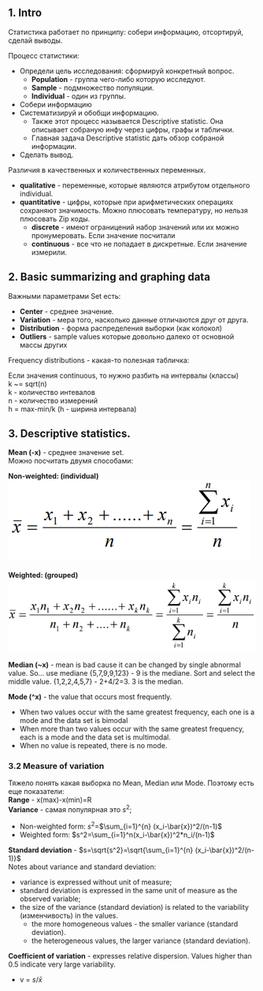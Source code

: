 ## 1. Intro
Статистика работает по принципу: собери информацию, отсортируй, сделай выводы.

Процесс статистики:
- Определи цель исследования: сформируй конкретный вопрос.
	- **Population** - группа чего-либо которую исследуют.
	- **Sample** - подмножество популяции.
	- **Individual** - один из группы.
- Собери информацию
- Систематизируй и обобщи информацию.
	- Также этот процесс называется Descriptive statistic. Она описывает собраную инфу через цифры, графы и таблички.
	- Главная задача Descriptive statistic дать обзор собраной информации.
- Сделать вывод.

Различия в качественных и количественных переменных.
- **qualitative** - переменные, которые являются атрибутом отдельного individual.
- **quantitative** - цифры, которые при арифметических операциях сохраняют значимость. Можно плюсовать температуру, но нельзя плюсовать Zip коды.
	- **discrete** - имеют ограницений набор значений или их можно пронумеровать. Если значение посчитали
	- **continuous** - все что не попадает в дискретные. Если значение измерили.

## 2. Basic summarizing and graphing data

Важными параметрами Set есть:
- **Center** 		- среднее значение.
- **Variation** 	- мера того, насколько данные отличаются друг от друга.
- **Distribution** 	- форма распределения выборки (как колокол)
- **Outliers** 		- sample values которые довольно далеко от основной массы других

Frequency distributions - какая-то полезная табличка:



Если значения continuous, то нужно разбить на интервалы (классы)<br>
k ~= sqrt(n) <br>
k - количество интевалов <br>
n - количество измерений <br>
h = max-min/k (h - ширина интервала) <br>


## 3. Descriptive statistics.

**Mean (-x)** - среднее значение set.<br>
Можно посчитать двумя способами:<br>

**Non-weighted: (individual)**<br>
![](./1.png)<br>
<br>
**Weighted: (grouped)**
![](./2.png)<br>


**Median (~x)** - mean is bad cause it can be changed by single abnormal value. So... use mediane
{5,7,9,9,123} - 9 is the mediane. Sort and select the middle value.
{1,2,2,4,5,7} - 2+4/2=3. 3 is the median.

**Mode (^x)** - the value that occurs most frequently.
- When two values occur with the same greatest frequency, each one is a mode and the data set is bimodal
- When more than two values occur with the same greatest frequency, each is a mode and the data set is multimodal.
- When no value is repeated, there is no mode. 

### 3.2 Measure of variation
Тяжело понять какая выборка по Mean, Median или Mode. Поэтому есть еще показатели:<br>
**Range** - x(max)-x(min)=R <br>
**Variance** - самая популярная это $s^2$;
- Non-weighted form: $s^2$=$\sum_{i=1}^{n} (x_i-\bar{x})^2/(n-1)$
- Weighted form: $s^2=\sum_{i=1}^n(x_i-\bar{x})^2*n_i/(n-1)$ 

**Standard deviation** - $s=\sqrt{s^2}=\sqrt{\sum_{i=1}^{n} (x_i-\bar{x})^2/(n-1)}$<br>
Notes about variance and standard deviation:
- variance is expressed without unit of measure;
- standard deviation is expressed in the same unit of measure as the observed variable;
- the size of the variance (standard deviation) is related to the variability (изменчивость) in the values.
	- the more homogeneous values - the smaller variance (standard deviation).
	- the heterogeneous values, the larger variance (standard deviation).

**Coefficient of variation** - expresses relative dispersion. Values higher than 0.5 indicate very large variability.
- v = $s/\bar{x}$